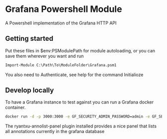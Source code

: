 
# Grafana Powershell Module

A Powershell implementation of the Grafana HTTP API

## Getting started

Put these files in $env:PSModulePath for module autoloading, or you can save them wherever you want and run
```cmd
Import-Module C:\Path\To\ModuleFolder\Grafana.psm1 
``` 

You also need to Authenticate, see help for the command Initialioze

## Develop locally

To have a Grafana instance to test against you can run a Grafana docker container.

```cmd
docker run -d -p 3000:3000 -e GF_SECURITY_ADMIN_PASSWORD=admin -e GF_SECURITY_ADMIN_USER=admin123 -e GF_INSTALL_PLUGINS=ryantxu-annolist-panel--name=grafana grafana/grafana
```

The ryantxu-annolist-panel plugin installed provides a nice panel that lists all annotations currently in the grafana database
